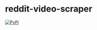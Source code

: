 # reddit-video-scraper

[![PyPi](https://img.shields.io/badge/off-descargarbot?logo=github&label=status&color=red
)](https://github.com/lucho123456789/reddit-video-scraper "PyPi")
